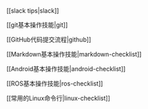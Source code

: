[[slack tips|slack]]

[[git基本操作技能|git]]

[[GitHub代码提交流程|github]]

[[Markdown基本操作技能|markdown-checklist]]

[[Android基本操作技能|android-checklist]]

[[ROS基本操作技能|ros-checklist]]

[[常用的Linux命令行|linux-checklist]]
